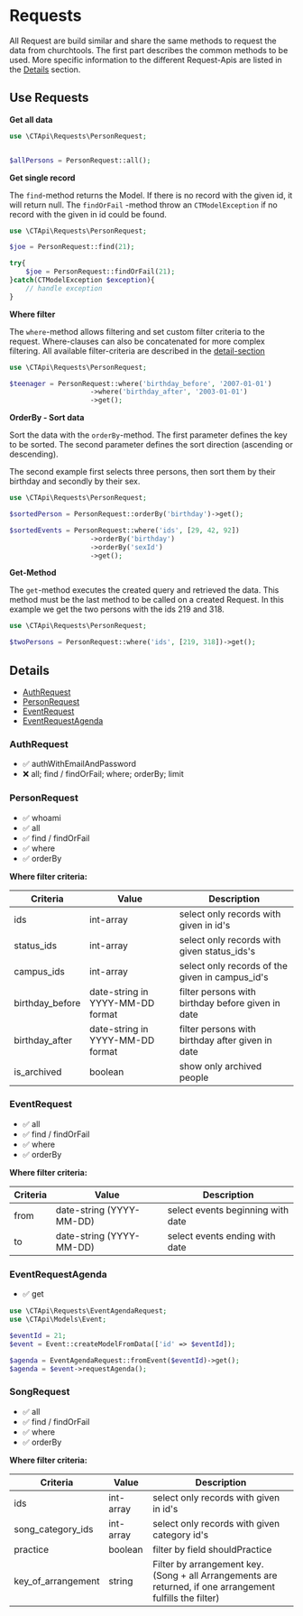 # Requests

All Request are build similar and share the same methods to request the data from churchtools. The first part describes
the common methods to be used. More specific information to the different Request-Apis are listed in
the [Details](#details) section.

## Use Requests

**Get all data**

```php
use \CTApi\Requests\PersonRequest;


$allPersons = PersonRequest::all();
```

**Get single record**

The `find`-method returns the Model. If there is no record with the given id, it will return null. The `findOrFail`
-method throw an `CTModelException` if no record with the given in id could be found.

```php
use \CTApi\Requests\PersonRequest;

$joe = PersonRequest::find(21);

try{
    $joe = PersonRequest::findOrFail(21);
}catch(CTModelException $exception){
    // handle exception
}
```

**Where filter**

The `where`-method allows filtering and set custom filter criteria to the request. Where-clauses can also be
concatenated for more complex filtering. All available filter-criteria are described in the [detail-section](#details)

```php
use \CTApi\Requests\PersonRequest;

$teenager = PersonRequest::where('birthday_before', '2007-01-01')
                    ->where('birthday_after', '2003-01-01')
                    ->get();

```

**OrderBy - Sort data**

Sort the data with the `orderBy`-method. The first parameter defines the key to be sorted. The second parameter defines
the sort direction (ascending or descending).

The second example first selects three persons, then sort them by their birthday and secondly by their sex.

```php
use \CTApi\Requests\PersonRequest;

$sortedPerson = PersonRequest::orderBy('birthday')->get();

$sortedEvents = PersonRequest::where('ids', [29, 42, 92])
                    ->orderBy('birthday')
                    ->orderBy('sexId')
                    ->get();
```

**Get-Method**

The `get`-method executes the created query and retrieved the data. This method must be the last method to be called on
a created Request. In this example we get the two persons with the ids 219 and 318.

```php
use \CTApi\Requests\PersonRequest;

$twoPersons = PersonRequest::where('ids', [219, 318])->get();
```

## Details

* [AuthRequest](#authrequest)
* [PersonRequest](#personrequest)
* [EventRequest](#eventrequest)
* [EventRequestAgenda](#eventrequestagenda)

### AuthRequest

* ✅ authWithEmailAndPassword
* ❌ all; find / findOrFail; where; orderBy; limit

### PersonRequest

* ✅ whoami
* ✅ all
* ✅ find / findOrFail
* ✅ where
* ✅ orderBy

**Where filter criteria:**

| Criteria | Value | Description |
| --- | --- | --- |
| ids | int-array | select only records with given in id's |
| status_ids | int-array | select only records with given status_ids's |
| campus_ids | int-array | select only records of the given in campus_id's |
| birthday_before | date-string in YYYY-MM-DD format | filter persons with birthday before given in date |
| birthday_after | date-string in YYYY-MM-DD format | filter persons with birthday after given in date |
| is_archived | boolean | show only archived people |

### EventRequest

* ✅ all
* ✅ find / findOrFail
* ✅ where
* ✅ orderBy

**Where filter criteria:**

| Criteria | Value | Description |
| --- | --- | --- |
| from | date-string (YYYY-MM-DD) | select events beginning with date |
| to | date-string (YYYY-MM-DD) | select events ending with date |

### EventRequestAgenda

* ✅ get

```php
use \CTApi\Requests\EventAgendaRequest;
use \CTApi\Models\Event;

$eventId = 21;
$event = Event::createModelFromData(['id' => $eventId]);

$agenda = EventAgendaRequest::fromEvent($eventId)->get();
$agenda = $event->requestAgenda();
```

### SongRequest

* ✅ all
* ✅ find / findOrFail
* ✅ where
* ✅ orderBy

**Where filter criteria:**

| Criteria | Value | Description |
| --- | --- | --- |
| ids | int-array | select only records with given in id's |
| song_category_ids | int-array | select only records with given category id's |
| practice | boolean | filter by field shouldPractice |
| key_of_arrangement | string | Filter by arrangement key. (Song + all Arrangements are returned, if one arrangement fulfills the filter) |